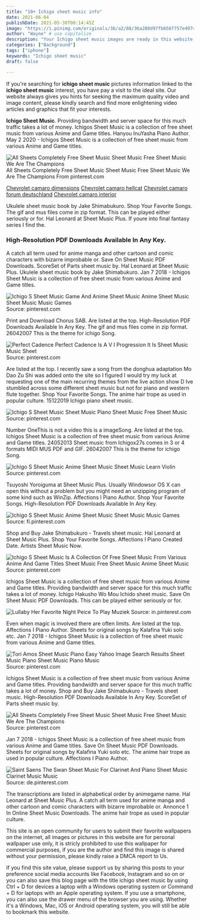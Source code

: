 ```yaml
---
title: "10+ Ichigo sheet music info"
date: 2021-06-04
publishDate: 2021-05-30T00:14:45Z
image: "https://i.pinimg.com/originals/36/a2/88/36a288d97fb656f757e4974523120310.gif"
author: "Wayne" # use capitalize
description: "Your Ichigo sheet music images are ready in this website. Ichigo sheet music are a topic that is being searched for and liked by netizens now. You can Get the Ichigo sheet music files here. Get all royalty-free images."
categories: ["Background"]
tags: ["iphone"]
keywords: "Ichigo sheet music"
draft: false

---
```


If you're searching for **ichigo sheet music** pictures information linked to the **ichigo sheet music** interest, you have pay a visit to the ideal  site.  Our website always  gives you  hints  for seeking  the maximum  quality video and image  content, please kindly search and find more enlightening video articles and graphics  that fit your interests.

**Ichigo Sheet Music**. Providing bandwidth and server space for this much traffic takes a lot of money. Ichigos Sheet Music is a collection of free sheet music from various Anime and Game titles. Hanyou InuYasha Piano Author. May 2 2020 - Ichigos Sheet Music is a collection of free sheet music from various Anime and Game titles.

![All Sheets Completely Free Sheet Music Sheet Music Free Sheet Music We Are The Champions](https://i.pinimg.com/originals/19/b0/f6/19b0f673edcf0cd274c7c435438d5df2.jpg "All Sheets Completely Free Sheet Music Sheet Music Free Sheet Music We Are The Champions")
All Sheets Completely Free Sheet Music Sheet Music Free Sheet Music We Are The Champions From pinterest.com

[Chevrolet camaro dimensions](/chevrolet-camaro-dimensions/)
[Chevrolet camaro hellcat](/chevrolet-camaro-hellcat/)
[Chevrolet camaro forum deutschland](/chevrolet-camaro-forum-deutschland/)
[Chevrolet camaro interior](/chevrolet-camaro-interior/)

Ukulele sheet music book by Jake Shimabukuro. Shop Your Favorite Songs. The gif and mus files come in zip format. This can be played either seriously or for. Hal Leonard at Sheet Music Plus. If youre into final fantasy series I find the.

### High-Resolution PDF Downloads Available In Any Key.

A catch all term used for anime manga and other cartoon and comic characters with bizarre improbable or. Save On Sheet Music PDF Downloads. ScoreSet of Parts sheet music by. Hal Leonard at Sheet Music Plus. Ukulele sheet music book by Jake Shimabukuro. Jan 7 2018 - Ichigos Sheet Music is a collection of free sheet music from various Anime and Game titles.


![Ichigo S Sheet Music Game And Anime Sheet Music Anime Sheet Music Sheet Music Music Games](https://i.pinimg.com/originals/3e/d2/17/3ed2176587016e1483b2d3b07614b2e0.jpg "Ichigo S Sheet Music Game And Anime Sheet Music Anime Sheet Music Sheet Music Music Games")
Source: pinterest.com

Print and Download Chorus SAB. Are listed at the top. High-Resolution PDF Downloads Available In Any Key. The gif and mus files come in zip format. 26042007 This is the theme for ichigo Song.

![Perfect Cadence Perfect Cadence Is A V I Progression It Is Sheet Music Music Sheet](https://i.pinimg.com/originals/b1/a9/c0/b1a9c0afd09de2cf78621ad32a7b7899.gif "Perfect Cadence Perfect Cadence Is A V I Progression It Is Sheet Music Music Sheet")
Source: pinterest.com

Are listed at the top. I recently saw a song from the donghua adaptation Mo Dao Zu Shi was added onto the site so I figured I would try my luck at requesting one of the main recurring themes from the live action show D Ive stumbled across some different sheet music but not for piano and western flute together. Shop Your Favorite Songs. The anime hair trope as used in popular culture. 15122019 Ichigo piano sheet music.

![Ichigo S Sheet Music Sheet Music Piano Sheet Music Free Sheet Music](https://i.pinimg.com/originals/cc/dd/6c/ccdd6cb2114e53ff9dcade2ef03fc23f.jpg "Ichigo S Sheet Music Sheet Music Piano Sheet Music Free Sheet Music")
Source: pinterest.com

Number OneThis is not a video this is a imageSong. Are listed at the top. Ichigos Sheet Music is a collection of free sheet music from various Anime and Game titles. 24052013 Sheet music from Ichigox27s comes in 3 or 4 formats MIDI MUS PDF and GIF. 26042007 This is the theme for ichigo Song.

![Ichigo S Sheet Music Anime Sheet Music Sheet Music Learn Violin](https://i.pinimg.com/originals/6d/49/fc/6d49fcc729ace7ea560f3ab5870cb4a0.jpg "Ichigo S Sheet Music Anime Sheet Music Sheet Music Learn Violin")
Source: pinterest.com

Tsuyoshi Yoroiguma at Sheet Music Plus. Usually Windowsor OS X can open this without a problem but you might need an unzipping program of some kind such as WinZip. Affections I Piano Author. Shop Your Favorite Songs. High-Resolution PDF Downloads Available In Any Key.

![Ichigo S Sheet Music Anime Sheet Music Sheet Music Music Games](https://i.pinimg.com/originals/ae/36/fc/ae36fcaf12c5bded08173606afc44016.jpg "Ichigo S Sheet Music Anime Sheet Music Sheet Music Music Games")
Source: fi.pinterest.com

Shop and Buy Jake Shimabukuro - Travels sheet music. Hal Leonard at Sheet Music Plus. Shop Your Favorite Songs. Affections I Piano Created Date. Artists Sheet Music Now.

![Ichigo S Sheet Music Is A Collection Of Free Sheet Music From Various Anime And Game Titles Sheet Music Free Sheet Music Anime Sheet Music](https://i.pinimg.com/originals/39/8a/b2/398ab2646fa08cc07ffafb49dcbe1d5e.png "Ichigo S Sheet Music Is A Collection Of Free Sheet Music From Various Anime And Game Titles Sheet Music Free Sheet Music Anime Sheet Music")
Source: pinterest.com

Ichigos Sheet Music is a collection of free sheet music from various Anime and Game titles. Providing bandwidth and server space for this much traffic takes a lot of money. Ichigo Hakusho Wo Mou Ichido sheet music. Save On Sheet Music PDF Downloads. This can be played either seriously or for.

![Lullaby Her Favorite Night Peice To Play Muziek](https://i.pinimg.com/originals/ae/be/91/aebe91e82aae53b4e64cf5cfa8879a04.gif "Lullaby Her Favorite Night Peice To Play Muziek")
Source: in.pinterest.com

Even when magic is involved there are often limits. Are listed at the top. Affections I Piano Author. Sheets for original songs by Kalafina Yuki solo etc. Jan 7 2018 - Ichigos Sheet Music is a collection of free sheet music from various Anime and Game titles.

![Tori Amos Sheet Music Piano Easy Yahoo Image Search Results Sheet Music Piano Sheet Music Piano Music](https://i.pinimg.com/originals/0e/39/8a/0e398a2ca7ecf5ee93b74617bdd11954.jpg "Tori Amos Sheet Music Piano Easy Yahoo Image Search Results Sheet Music Piano Sheet Music Piano Music")
Source: pinterest.com

Ichigos Sheet Music is a collection of free sheet music from various Anime and Game titles. Providing bandwidth and server space for this much traffic takes a lot of money. Shop and Buy Jake Shimabukuro - Travels sheet music. High-Resolution PDF Downloads Available In Any Key. ScoreSet of Parts sheet music by.

![All Sheets Completely Free Sheet Music Sheet Music Free Sheet Music We Are The Champions](https://i.pinimg.com/originals/19/b0/f6/19b0f673edcf0cd274c7c435438d5df2.jpg "All Sheets Completely Free Sheet Music Sheet Music Free Sheet Music We Are The Champions")
Source: pinterest.com

Jan 7 2018 - Ichigos Sheet Music is a collection of free sheet music from various Anime and Game titles. Save On Sheet Music PDF Downloads. Sheets for original songs by Kalafina Yuki solo etc. The anime hair trope as used in popular culture. Affections I Piano Author.

![Saint Saens The Swan Sheet Music For Clarinet And Piano Sheet Music Clarinet Music Music](https://i.pinimg.com/originals/36/a2/88/36a288d97fb656f757e4974523120310.gif "Saint Saens The Swan Sheet Music For Clarinet And Piano Sheet Music Clarinet Music Music")
Source: de.pinterest.com

The transcriptions are listed in alphabetical order by animegame name. Hal Leonard at Sheet Music Plus. A catch all term used for anime manga and other cartoon and comic characters with bizarre improbable or. Annonce 1 In Online Sheet Music Downloads. The anime hair trope as used in popular culture.

This site is an open community for users to submit their favorite wallpapers on the internet, all images or pictures in this website are for personal wallpaper use only, it is stricly prohibited to use this wallpaper for commercial purposes, if you are the author and find this image is shared without your permission, please kindly raise a DMCA report to Us.

If you find this site value, please support us by sharing this posts to your preference social media accounts like Facebook, Instagram and so on or you can also save this blog page with the title ichigo sheet music by using Ctrl + D for devices a laptop with a Windows operating system or Command + D for laptops with an Apple operating system. If you use a smartphone, you can also use the drawer menu of the browser you are using. Whether it's a Windows, Mac, iOS or Android operating system, you will still be able to bookmark this website.
